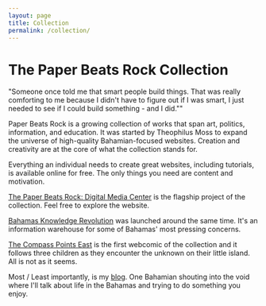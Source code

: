 ```yaml
---
layout: page
title: Collection
permalink: /collection/
---
```

# The Paper Beats Rock Collection

>
"Someone once told me that smart people build things. That was really comforting to me because I didn't have to figure out if I was smart, I just needed to see if I could build something - and I did.""

Paper Beats Rock is a growing collection of works that span art, politics, information, and education. It was started by Theophilus Moss to expand the universe of high-quality Bahamian-focused websites. Creation and creativity are at the core of what the collection stands for.

Everything an individual needs to create great websites, including tutorials, is available online for free. The only things you need are content and motivation. 

[The Paper Beats Rock: Digital Media Center][1] is the flagship project of the collection. Feel free to explore the website.

[Bahamas Knowledge Revolution][2] was launched around the same time. It's an information warehouse for some of Bahamas' most pressing concerns.

[The Compass Points East][3] is the first webcomic of the collection and it follows three children as they encounter the unknown on their little island. All is not as it seems.

Most / Least importantly, is my [blog][4]. One Bahamian shouting into the void where I'll talk about life in the Bahamas and trying to do something you enjoy.

[1]: http://tmoss4.github.io/pbr/
[2]: http://tmoss4.github.io/bkr/
[3]: http://tmoss4.github.io/tcpe/ 
[4]: http://tmoss4.github.io/